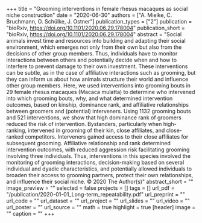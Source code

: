 ﻿+++
title = "Grooming interventions in female rhesus macaques as social niche construction"
date = "2020-06-30"
authors = ["A. Mielke, C. Bruchmann, O. Schülke, J. Ostner"]
publication_types = ["2"]
publication = "bioRxiv, https://doi.org/10.1101/2020.06.29.178004"
publication_short = "bioRxiv, https://doi.org/10.1101/2020.06.29.178004"
abstract = "Social animals invest time and resources into building and adapting their social environment, which emerges not only from their own but also from the decisions of other group members. Thus, individuals have to monitor interactions between others and potentially decide when and how to interfere to prevent damage to their own investment. These interventions can be subtle, as in the case of affiliative interactions such as grooming, but they can inform us about how animals structure their world and influence other group members. Here, we used interventions into grooming bouts in 29 female rhesus macaques (Macaca mulatta) to determine who intervened into which grooming bouts, why, and what determined intervention outcomes, based on kinship, dominance rank, and affiliative relationships between groomers and (potential) interveners. Using 1132 grooming bouts and 521 interventions, we show that high dominance rank of groomers reduced the risk of intervention. Bystanders, particularly when high-ranking, intervened in grooming of their kin, close affiliates, and close-ranked competitors. Interveners gained access to their close affiliates for subsequent grooming. Affiliative relationship and rank determined intervention outcomes, with reduced aggression risk facilitating grooming involving three individuals. Thus, interventions in this species involved the monitoring of grooming interactions, decision-making based on several individual and dyadic characteristics, and potentially allowed individuals to broaden their access to grooming partners, protect their own relationships, and influence their social niche. © 2020 The Author(s)"
abstract_short = ""
image_preview = ""
selected = false
projects = []
tags = []
url_pdf = "/publication/2020-01-01_Long-term_repeatability.pdf"
url_preprint = ""
url_code = ""
url_dataset = ""
url_project = ""
url_slides = ""
url_video = ""
url_poster = ""
url_source = ""
math = true
highlight = true
[header]
image = ""
caption = ""
+++
